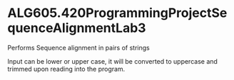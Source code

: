 # ALG605.420ProgrammingProjectSequenceAlignmentLab3
Performs Sequence alignment in pairs of strings


Input can be lower or upper case, it will be converted to uppercase and trimmed upon reading into the program.